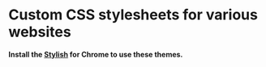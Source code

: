 # Custom CSS stylesheets for various websites
**Install the [Stylish](https://chrome.google.com/webstore/detail/stylish-custom-themes-for/fjnbnpbmkenffdnngjfgmeleoegfcffe) for Chrome to use these themes.**
